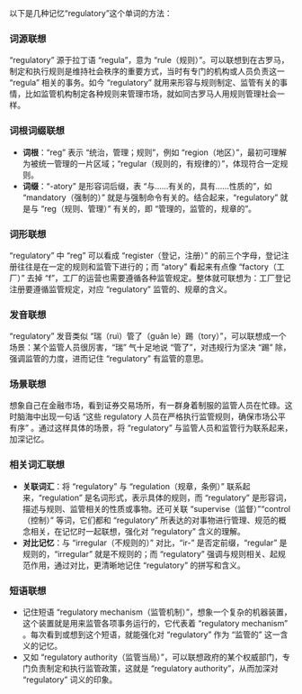 以下是几种记忆“regulatory”这个单词的方法：

### 词源联想
“regulatory” 源于拉丁语 “regula”，意为 “rule（规则）”。可以联想到在古罗马，制定和执行规则是维持社会秩序的重要方式，当时有专门的机构或人员负责这一 “regula” 相关的事务。如今 “regulatory” 就用来形容与规则制定、监管有关的事情，比如监管机构制定各种规则来管理市场，就如同古罗马人用规则管理社会一样。

### 词根词缀联想
 - **词根**：“reg” 表示 “统治，管理；规则”，例如 “region（地区）”，最初可理解为被统一管理的一片区域；“regular（规则的，有规律的）”，体现符合一定规则。
 - **词缀**：“-atory” 是形容词后缀，表 “与……有关的，具有……性质的”，如 “mandatory（强制的）” 就是与强制命令有关的。结合起来，“regulatory” 就是与 “reg（规则、管理）” 有关的，即 “管理的，监管的，规章的”。

### 词形联想
“regulatory” 中 “reg” 可以看成 “register（登记，注册）” 的前三个字母，登记注册往往是在一定的规则和监管下进行的；而 “atory” 看起来有点像 “factory（工厂）” 去掉 “f”，工厂的运营也需要遵循各种监管规定。整体就可联想为：工厂登记注册要遵循监管规定，对应 “regulatory” 监管的、规章的含义。

### 发音联想
“regulatory” 发音类似 “瑞（ruì）管了（guǎn le）踢（tory）”，可以联想成一个场景：某个监管人员很厉害，“瑞” 气十足地说 “管了”，对违规行为坚决 “踢” 除，强调监管的力度，进而记住 “regulatory” 有监管的意思。

### 场景联想
想象自己在金融市场，看到证券交易场所，有一群身着制服的监管人员在忙碌。这时脑海中出现一句话 “这些 regulatory 人员在严格执行监管规则，确保市场公平有序” 。通过这样具体的场景，将 “regulatory” 与监管人员和监管行为联系起来，加深记忆。

### 相关词汇联想
 - **关联词汇**：将 “regulatory” 与 “regulation（规章，条例）” 联系起来，“regulation” 是名词形式，表示具体的规则，而 “regulatory” 是形容词，描述与规则、监管相关的性质或事物。还可关联 “supervise（监督）”“control（控制）” 等词，它们都和 “regulatory” 所表达的对事物进行管理、规范的概念相关，在记忆时一起联想，强化对 “regulatory” 含义的理解。
 - **对比记忆**：与 “irregular（不规则的）” 对比，“ir-” 是否定前缀，“regular” 是规则的，“irregular” 就是不规则的；而 “regulatory” 强调与规则相关、起规范作用，通过对比，更清晰地记住 “regulatory” 的拼写和含义。

### 短语联想
 - 记住短语 “regulatory mechanism（监管机制）”，想象一个复杂的机器装置，这个装置就是用来监管各项事务运行的，它代表着 “regulatory mechanism” 。每次看到或想到这个短语，就能强化对 “regulatory” 作为 “监管的” 这一含义的记忆。
 - 又如 “regulatory authority（监管当局）”，可以联想政府的某个权威部门，专门负责制定和执行监管政策，这就是 “regulatory authority”，从而加深对 “regulatory” 词义的印象。 